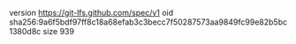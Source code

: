 version https://git-lfs.github.com/spec/v1
oid sha256:9a6f5bdf97ff8c18a68efab3c3becc7f50287573aa9849fc99e82b5bc1380d8c
size 939
